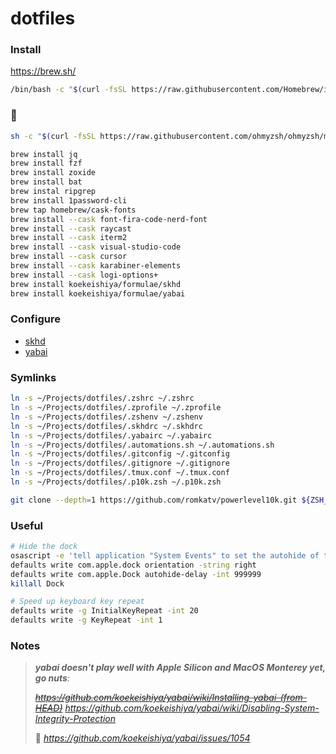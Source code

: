 # dotfiles

### Install

https://brew.sh/

```sh
/bin/bash -c "$(curl -fsSL https://raw.githubusercontent.com/Homebrew/install/HEAD/install.sh)"
```

### 🍺

```sh
sh -c "$(curl -fsSL https://raw.githubusercontent.com/ohmyzsh/ohmyzsh/master/tools/install.sh)"

brew install jq
brew install fzf
brew install zoxide
brew install bat
brew instal ripgrep
brew install 1password-cli
brew tap homebrew/cask-fonts
brew install --cask font-fira-code-nerd-font
brew install --cask raycast
brew install --cask iterm2
brew install --cask visual-studio-code
brew install --cask cursor
brew install --cask karabiner-elements
brew install --cask logi-options+
brew install koekeishiya/formulae/skhd
brew install koekeishiya/formulae/yabai  
```

### Configure

- [skhd](https://github.com/koekeishiya/skhd)
- [yabai](https://github.com/koekeishiya/yabai)

### Symlinks

```sh
ln -s ~/Projects/dotfiles/.zshrc ~/.zshrc
ln -s ~/Projects/dotfiles/.zprofile ~/.zprofile
ln -s ~/Projects/dotfiles/.zshenv ~/.zshenv
ln -s ~/Projects/dotfiles/.skhdrc ~/.skhdrc
ln -s ~/Projects/dotfiles/.yabairc ~/.yabairc
ln -s ~/Projects/dotfiles/.automations.sh ~/.automations.sh
ln -s ~/Projects/dotfiles/.gitconfig ~/.gitconfig
ln -s ~/Projects/dotfiles/.gitignore ~/.gitignore
ln -s ~/Projects/dotfiles/.tmux.conf ~/.tmux.conf
ln -s ~/Projects/dotfiles/.p10k.zsh ~/.p10k.zsh
```

```sh
git clone --depth=1 https://github.com/romkatv/powerlevel10k.git ${ZSH_CUSTOM:-$HOME/.oh-my-zsh/custom}/themes/powerlevel10k
```

### Useful

```bash
# Hide the dock
osascript -e 'tell application "System Events" to set the autohide of the dock preferences to true'
defaults write com.apple.dock orientation -string right
defaults write com.apple.Dock autohide-delay -int 999999
killall Dock

# Speed up keyboard key repeat
defaults write -g InitialKeyRepeat -int 20
defaults write -g KeyRepeat -int 1
```

### Notes

> _**yabai doesn't play well with Apple Silicon and MacOS Monterey yet, go nuts**:_
>
> ~~_https://github.com/koekeishiya/yabai/wiki/Installing-yabai-(from-HEAD)_~~
> _https://github.com/koekeishiya/yabai/wiki/Disabling-System-Integrity-Protection_
>
> 🚀 _https://github.com/koekeishiya/yabai/issues/1054_
